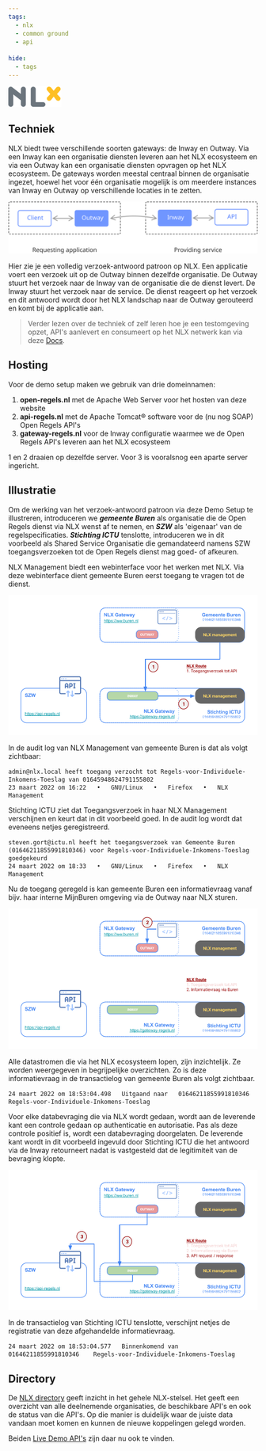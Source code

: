 ```yaml
---
tags:
  - nlx
  - common ground
  - api

hide:
  - tags
---
```

<!--
Hide the headline with some inline CSS
-->
<style>
  .md-typeset h1 {
    opacity: 0; height: 0; margin: 0
  }
</style>

![NLx](../assets/images/nlx.png)

## Techniek

NLX biedt twee verschillende soorten gateways: de Inway en Outway. Via een Inway kan een organisatie diensten leveren aan het NLX ecosysteem en via een Outway kan een organisatie diensten opvragen op het NLX ecosysteem. De gateways worden meestal centraal binnen de organisatie ingezet, hoewel het voor één organisatie mogelijk is om meerdere instances van Inway en Outway op verschillende locaties in te zetten.

![inway-outway](../assets/images/inwayoutway.svg)

Hier zie je een volledig verzoek-antwoord patroon op NLX. Een applicatie voert een verzoek uit op de Outway binnen dezelfde organisatie. De Outway stuurt het verzoek naar de Inway van de organisatie die de dienst levert. De Inway stuurt het verzoek naar de service. De dienst reageert op het verzoek en dit antwoord wordt door het NLX landschap naar de Outway gerouteerd en komt bij de applicatie aan.

> Verder lezen over de techniek of zelf leren hoe je een testomgeving opzet, API's aanlevert en consumeert op het NLX netwerk kan via deze [Docs](https://docs.nlx.io/try-nlx/docker/introduction).

## Hosting

Voor de demo setup maken we gebruik van drie domeinnamen:

1. **open-regels.nl** met de Apache Web Server voor het hosten van deze website
2. **api-regels.nl** met de Apache Tomcat® software voor de (nu nog SOAP) Open Regels API's
3. **gateway-regels.nl** voor de Inway configuratie waarmee we de Open Regels API's leveren aan het NLX ecosysteem

1 en 2 draaien op dezelfde server. Voor 3 is vooralsnog een aparte server ingericht.

## Illustratie

Om de werking van het verzoek-antwoord patroon via deze Demo Setup te illustreren, introduceren we _**gemeente Buren**_ als organisatie die de Open Regels dienst via NLX wenst af te nemen, en _**SZW**_ als 'eigenaar' van de regelspecificaties. _**Stichting ICTU**_ tenslotte, introduceren we in dit voorbeeld als Shared Service Organisatie die gemandateerd namens SZW toegangsverzoeken tot de Open Regels dienst mag goed- of afkeuren.

NLX Management biedt een webinterface voor het werken met NLX. Via deze webinterface dient gemeente Buren eerst toegang te vragen tot de dienst.

![NLX-toegansverzoek](../assets/images/NLXstap1.png)

In de audit log van NLX Management van gemeente Buren is dat als volgt zichtbaar:
```
admin@nlx.local heeft toegang verzocht tot Regels-voor-Individuele-Inkomens-Toeslag van 01645948624791155802
23 maart 2022 om 16:22   •   GNU/Linux   •   Firefox   •   NLX Management
```
Stichting ICTU ziet dat Toegangsverzoek in haar NLX Management verschijnen en keurt dat in dit voorbeeld goed. In de audit log wordt dat eveneens netjes geregistreerd.
```
steven.gort@ictu.nl heeft het toegangsverzoek van Gemeente Buren (01646211855991810346) voor Regels-voor-Individuele-Inkomens-Toeslag goedgekeurd
24 maart 2022 om 18:33   •   GNU/Linux   •   Firefox   •   NLX Management
```
Nu de toegang geregeld is kan gemeente Buren een informatievraag vanaf bijv. haar interne MijnBuren omgeving via de Outway naar NLX sturen.

![NLX-informatievraag](../assets/images/NLXstap2.png)

Alle datastromen die via het NLX ecosysteem lopen, zijn inzichtelijk. Ze worden weergegeven in begrijpelijke overzichten. Zo is deze informatievraag in de transactielog van gemeente Buren als volgt zichtbaar.
```
24 maart 2022 om 18:53:04.498	Uitgaand naar	01646211855991810346	Regels-voor-Individuele-Inkomens-Toeslag
```
Voor elke databevraging die via NLX wordt gedaan, wordt aan de leverende kant een controle gedaan op authenticatie en autorisatie. Pas als deze controle positief is, wordt een databevraging doorgelaten. De leverende kant wordt in dit voorbeeld ingevuld door Stichting ICTU die het antwoord via de Inway retourneert nadat is vastgesteld dat de legitimiteit van de bevraging klopte.

![NLX-request/respons](../assets/images/NLXstap3.png)

In de transactielog van Stichting ICTU tenslotte, verschijnt netjes de registratie van deze afgehandelde informatievraag.
```
24 maart 2022 om 18:53:04.577	Binnenkomend van	01646211855991810346	Regels-voor-Individuele-Inkomens-Toeslag
```

## Directory

De [NLX directory](https://directory.nlx.io/) geeft inzicht in het gehele NLX-stelsel. Het geeft een overzicht van alle deelnemende organisaties, de beschikbare API's en ook de status van die API's. Op die manier is duidelijk waar de juiste data vandaan moet komen en kunnen de nieuwe koppelingen gelegd worden.

Beiden [Live Demo API's](../methoden/ALEF.nl.md#live-demo-api) zijn daar nu ook te vinden.